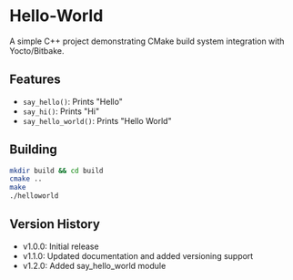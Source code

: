 # Hello-World

A simple C++ project demonstrating CMake build system integration with Yocto/Bitbake.

## Features
- `say_hello()`: Prints "Hello"
- `say_hi()`: Prints "Hi"
- `say_hello_world()`: Prints "Hello World"

## Building
```bash
mkdir build && cd build
cmake ..
make
./helloworld
```

## Version History
- v1.0.0: Initial release
- v1.1.0: Updated documentation and added versioning support
- v1.2.0: Added say_hello_world module